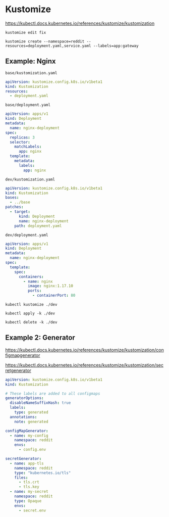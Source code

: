 # Kustomize

https://kubectl.docs.kubernetes.io/references/kustomize/kustomization

```shell
kustomize edit fix
```

```shell
kustomize create --namespace=reddit --resources=deployment.yaml,service.yaml --labels=app:gateway
```

## Example: Nginx

`base/kustomization.yaml`
```yaml
apiVersion: kustomize.config.k8s.io/v1beta1
kind: Kustomization
resources:
  - deployment.yaml
```

`base/deployment.yaml`
```yaml
apiVersion: apps/v1
kind: Deployment
metadata:
  name: nginx-deployment
spec:
  replicas: 3
  selector:
    matchLabels:
      app: nginx
  template:
    metadata:
      labels:
        app: nginx
```

`dev/kustomization.yaml`
```yaml
apiVersion: kustomize.config.k8s.io/v1beta1
kind: Kustomization
bases:
  - ../base
patches:
  - target:
      kind: Deployment
      name: nginx-deployment
    path: deployment.yaml
```

`dev/deployment.yaml`
```yaml
apiVersion: apps/v1
kind: Deployment
metadata:
  name: nginx-deployment
spec:
  template:
    spec:
      containers:
        - name: nginx
          image: nginx:1.17.10
          ports:
            - containerPort: 80
```

```shell
kubectl kustomize ./dev
```

```shell
kubectl apply -k ./dev
```

```shell
kubectl delete -k ./dev
```

## Example 2: Generator

https://kubectl.docs.kubernetes.io/references/kustomize/kustomization/configmapgenerator

https://kubectl.docs.kubernetes.io/references/kustomize/kustomization/secretgenerator

```yaml
apiVersion: kustomize.config.k8s.io/v1beta1
kind: Kustomization

# These labels are added to all configmaps
generatorOptions:
  disableNameSuffixHash: true
  labels:
    type: generated
  annotations:
    note: generated

configMapGenerator:
  - name: my-config
    namespace: reddit
    envs:
      - config.env

secretGenerator:
  - name: app-tls
    namespace: reddit
    type: "kubernetes.io/tls"
    files:
      - tls.crt
      - tls.key
  - name: my-secret
    namespace: reddit
    type: Opaque
    envs:
      - secret.env
```
